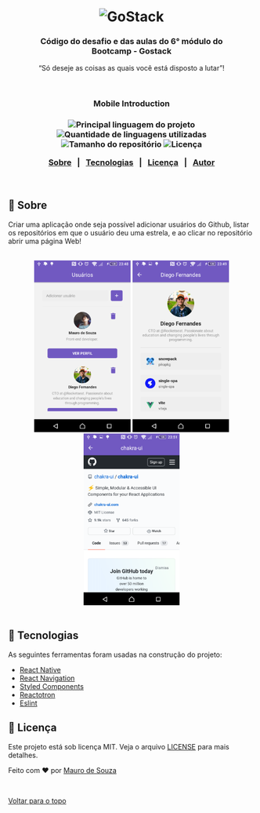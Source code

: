 <h1 align="center">
    <img alt="GoStack" src="https://rocketseat-cdn.s3-sa-east-1.amazonaws.com/bootcamp-header.png" width="200px" />
</h1>

<h3 align="center">
  Código do desafio e das aulas do 6° módulo do <br> Bootcamp - Gostack
</h3>

<p align="center">“Só deseje as coisas as quais você está disposto a lutar”!</p>

<br>

<h3 align="center">Mobile Introduction<h3>

<p align="center">
  <img alt="Principal linguagem do projeto" src="https://img.shields.io/github/languages/top/maurodesouza/mobile-gostack-introduction?color=7159c1">

  <img alt="Quantidade de linguagens utilizadas" src="https://img.shields.io/github/languages/count/maurodesouza/mobile-gostack-introduction?color=7159c1">

  <img alt="Tamanho do repositório" src="https://img.shields.io/github/repo-size/maurodesouza/mobile-gostack-introduction?color=7159c1">

  <img alt="Licença" src="https://img.shields.io/github/license/maurodesouza/mobile-gostack-introduction?color=7159c1">
</p>

<p align="center">
  <a href="#dart-sobre">Sobre</a> &#xa0; | &#xa0;
  <a href="#rocket-tecnologias">Tecnologias</a> &#xa0; | &#xa0;
  <a href="#memo-licença">Licença</a> &#xa0; | &#xa0;
  <a href="https://github.com/maurodesouza" target="_blank">Autor</a>
</p>

<br>

## :dart: Sobre ##

Criar uma aplicação onde seja possível adicionar usuários do Github, listar os repositórios em que o usuário deu uma estrela, e ao clicar no repositório abrir uma página Web!

<br>

<div align="center">
  <img height="350" src=".github/main.png" alt="Main page">
  <img height="350" src=".github/user.png" alt="User page">
  <img height="350" src=".github/web.png" alt="Web page">
</div>

<br>

## :rocket: Tecnologias ##

As seguintes ferramentas foram usadas na construção do projeto:

- [React Native](https://reactnative.dev/)
- [React Navigation](https://reactnavigation.org/)
- [Styled Components](https://styled-components.com/)
- [Reactotron](https://infinite.red/reactotron)
- [Eslint](https://eslint.org/)

## :memo: Licença ##

Este projeto está sob licença MIT. Veja o arquivo [LICENSE](LICENSE.md) para mais detalhes.


Feito com :heart: por <a href="https://github.com/maurodesouza" target="_blank">Mauro de Souza</a>

&#xa0;

<a href="#top">Voltar para o topo</a>
